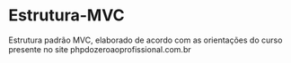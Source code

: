# Estrutura-MVC
Estrutura padrão MVC, elaborado de acordo com as orientações do curso presente no site phpdozeroaoprofissional.com.br
